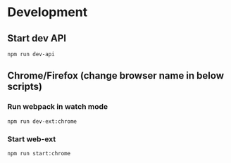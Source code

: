 # Development

## Start dev API

```
npm run dev-api
```

## Chrome/Firefox (change browser name in below scripts)

### Run webpack in watch mode

```
npm run dev-ext:chrome
```

### Start web-ext

```
npm run start:chrome
```
